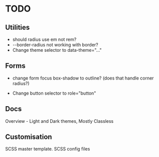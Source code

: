 # TODO

## Utilities

* should radius use em not rem?
* --border-radius not working with border?
* Change theme selector to data-theme="..."

## Forms

* change form focus box-shadow to outline? (does that handle corner radius?)

* Change button selector to role="button"


## Docs

Overview - Light and Dark themes, Mostly Classless

## Customisation

SCSS master template.  SCSS config files

